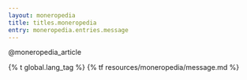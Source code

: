 ```yaml
---
layout: moneropedia
title: titles.moneropedia
entry: moneropedia.entries.message
---
```


@moneropedia_article

{% t global.lang_tag %}
{% tf resources/moneropedia/message.md %}
